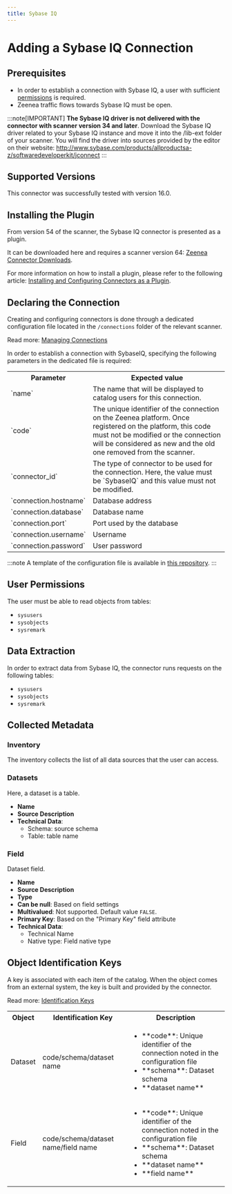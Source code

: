 ```yaml
---
title: Sybase IQ
---
```


# Adding a Sybase IQ Connection

## Prerequisites

* In order to establish a connection with Sybase IQ, a user with sufficient [permissions](#user-permissions) is required.
* Zeenea traffic flows towards Sybase IQ must be open. 

:::note[IMPORTANT]
**The Sybase IQ driver is not delivered with the connector with scanner version 34 and later**. Download the Sybase IQ driver related to your Sybase IQ instance and move it into the /lib-ext folder of your scanner. You will find the driver into sources provided by the editor on their website: http://www.sybase.com/products/allproductsa-z/softwaredeveloperkit/jconnect
:::

## Supported Versions

This connector was successfully tested with version 16.0. 

## Installing the Plugin

From version 54 of the scanner, the Sybase IQ connector is presented as a plugin.

It can be downloaded here and requires a scanner version 64: [Zeenea Connector Downloads](./zeenea-connectors-list.md).

For more information on how to install a plugin, please refer to the following article: [Installing and Configuring Connectors as a Plugin](./zeenea-connectors-install-as-plugin.md).

## Declaring the Connection
  
Creating and configuring connectors is done through a dedicated configuration file located in the `/connections` folder of the relevant scanner.
 
Read more: [Managing Connections](./zeenea-managing-connections.md)
 
In order to establish a connection with SybaseIQ, specifying the following parameters in the dedicated file is required:
 
<table>
  <tr>
    <th>Parameter</th>
    <th>Expected value</th>
  </tr>
  <tr>
    <td>`name`</td>
    <td>The name that will be displayed to catalog users for this connection.</td>
  </tr>
  <tr>
    <td>`code`</td>
    <td>The unique identifier of the connection on the Zeenea platform. Once registered on the platform, this code must not be modified or the connection will be considered as new and the old one removed from the scanner.</td>
  </tr>
  <tr>
    <td>`connector_id`</td>
    <td>The type of connector to be used for the connection. Here, the value must be `SybaseIQ` and this value must not be modified.</td>
  </tr>
  <tr>
    <td>`connection.hostname`</td>
    <td>Database address</td>
  </tr>
  <tr>
    <td>`connection.database`</td>
    <td>Database name</td>
  </tr>
  <tr>
    <td>`connection.port`</td>
    <td>Port used by the database</td>
  </tr>
  <tr>
    <td>`connection.username`</td>
    <td>Username</td>
  </tr>
  <tr>
    <td>`connection.password`</td>
    <td>User password</td>
  </tr>
</table>

:::note
A template of the configuration file is available in [this repository](https://github.com/zeenea/connector-conf-templates/tree/main/templates).
:::

## User Permissions

The user must be able to read objects from tables: 

* `sysusers`
* `sysobjects`
* `sysremark`

## Data Extraction

In order to extract data from Sybase IQ, the connector runs requests on the following tables: 

* `sysusers`
* `sysobjects`
* `sysremark`
 
## Collected Metadata

### Inventory

The inventory collects the list of all data sources that the user can access.

### Datasets

Here, a dataset is a table. 

* **Name**
* **Source Description**
* **Technical Data**:
  * Schema: source schema
  * Table: table name

### Field

Dataset field. 

* **Name**
* **Source Description**
* **Type**
* **Can be null**: Based on field settings
* **Multivalued**: Not supported. Default value `FALSE`.
* **Primary Key**: Based on the "Primary Key" field attribute
* **Technical Data**:
  * Technical Name
  * Native type: Field native type

## Object Identification Keys

A key is associated with each item of the catalog. When the object comes from an external system, the key is built and provided by the connector.

 Read more: [Identification Keys](./zeenea-identification-keys.md)

<table>
  <tr>
    <th>Object</th>
    <th>Identification Key</th>
    <th>Description</th>
  </tr>
  <tr>
    <td>Dataset</td>
    <td>code/schema/dataset name</td>
    <td>
      <ul>
      <li>**code**:  Unique identifier of the connection noted in the configuration file</li>
      <li>**schema**: Dataset schema</li>
      <li>**dataset name**</li>
      </ul>
    </td>
  </tr>
  <tr>
    <td>Field</td>
    <td>code/schema/dataset name/field name</td>
    <td>
      <ul>
      <li>**code**:  Unique identifier of the connection noted in the configuration file</li>
      <li>**schema**: Dataset schema</li>
      <li>**dataset name**</li>
      <li>**field name**</li>
      </ul>
    </td>
  </tr>
</table>
